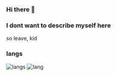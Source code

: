 ### Hi there 👋

### I dont want to describe myself here 
so leave, kid

###  langs
![langs](https://img.shields.io/badge/Python-FFD43B?style=for-the-badge&logo=python&logoColor=darkgreen)
![lang](https://img.shields.io/badge/HTML5-E34F26?style=for-the-badge&logo=html5&logoColor=white)
